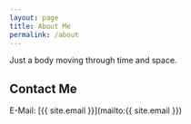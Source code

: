 ```yaml
---
layout: page
title: About Me
permalink: /about
---
```


Just a body moving through time and space.

## Contact Me

E-Mail: [{{ site.email }}](mailto:{{ site.email }})
